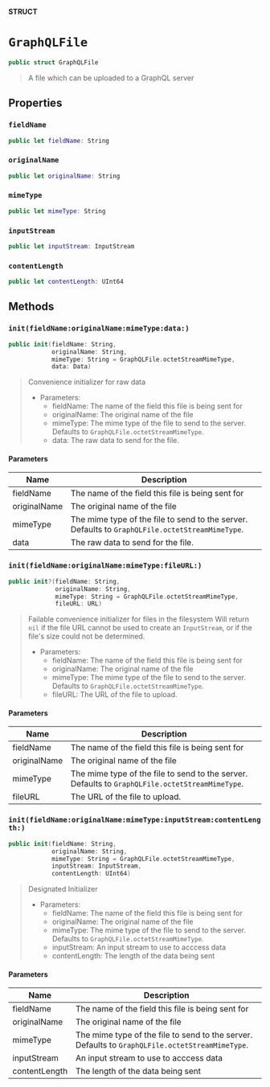 **STRUCT**

# `GraphQLFile`

```swift
public struct GraphQLFile
```

> A file which can be uploaded to a GraphQL server

## Properties
### `fieldName`

```swift
public let fieldName: String
```

### `originalName`

```swift
public let originalName: String
```

### `mimeType`

```swift
public let mimeType: String
```

### `inputStream`

```swift
public let inputStream: InputStream
```

### `contentLength`

```swift
public let contentLength: UInt64
```

## Methods
### `init(fieldName:originalName:mimeType:data:)`

```swift
public init(fieldName: String,
            originalName: String,
            mimeType: String = GraphQLFile.octetStreamMimeType,
            data: Data)
```

> Convenience initializer for raw data
>
> - Parameters:
>   - fieldName: The name of the field this file is being sent for
>   - originalName: The original name of the file
>   - mimeType: The mime type of the file to send to the server. Defaults to `GraphQLFile.octetStreamMimeType`.
>   - data: The raw data to send for the file.

#### Parameters

| Name | Description |
| ---- | ----------- |
| fieldName | The name of the field this file is being sent for |
| originalName | The original name of the file |
| mimeType | The mime type of the file to send to the server. Defaults to `GraphQLFile.octetStreamMimeType`. |
| data | The raw data to send for the file. |

### `init(fieldName:originalName:mimeType:fileURL:)`

```swift
public init?(fieldName: String,
             originalName: String,
             mimeType: String = GraphQLFile.octetStreamMimeType,
             fileURL: URL)
```

> Failable convenience initializer for files in the filesystem
> Will return `nil` if the file URL cannot be used to create an `InputStream`, or if the file's size could not be determined.
>
> - Parameters:
>   - fieldName: The name of the field this file is being sent for
>   - originalName: The original name of the file
>   - mimeType: The mime type of the file to send to the server. Defaults to `GraphQLFile.octetStreamMimeType`.
>   - fileURL: The URL of the file to upload.

#### Parameters

| Name | Description |
| ---- | ----------- |
| fieldName | The name of the field this file is being sent for |
| originalName | The original name of the file |
| mimeType | The mime type of the file to send to the server. Defaults to `GraphQLFile.octetStreamMimeType`. |
| fileURL | The URL of the file to upload. |

### `init(fieldName:originalName:mimeType:inputStream:contentLength:)`

```swift
public init(fieldName: String,
            originalName: String,
            mimeType: String = GraphQLFile.octetStreamMimeType,
            inputStream: InputStream,
            contentLength: UInt64)
```

> Designated Initializer
>
> - Parameters:
>   - fieldName: The name of the field this file is being sent for
>   - originalName: The original name of the file
>   - mimeType: The mime type of the file to send to the server. Defaults to `GraphQLFile.octetStreamMimeType`.
>   - inputStream: An input stream to use to acccess data
>   - contentLength: The length of the data being sent

#### Parameters

| Name | Description |
| ---- | ----------- |
| fieldName | The name of the field this file is being sent for |
| originalName | The original name of the file |
| mimeType | The mime type of the file to send to the server. Defaults to `GraphQLFile.octetStreamMimeType`. |
| inputStream | An input stream to use to acccess data |
| contentLength | The length of the data being sent |